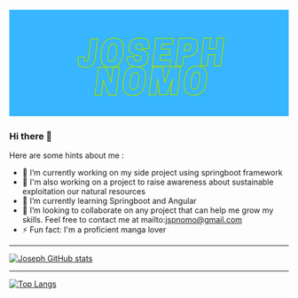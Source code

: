 ![Banner of my profile!](/Joseph_NOMO.png "Banner")

### Hi there 👋

Here are some hints about me :

- 🔭 I’m currently working on my side project using springboot framework
- 🦁 I'm also working on a project to raise awareness about sustainable exploitation our natural resources
- 🌱 I’m currently learning Springboot and Angular
- 👯 I’m looking to collaborate on any project that can help me grow my skills. Feel free to contact me at mailto:jspnomo@gmail.com
- ⚡ Fun fact: I'm a proficient manga lover

---

[![Joseph GitHub stats](https://github-readme-stats-seven-sigma-53.vercel.app/api?username=Jspascal)](https://github.com/Jspascal/github-readme-stats)

---

[![Top Langs](https://github-readme-stats-seven-sigma-53.vercel.app/api/top-langs/?username=Jspascal&layout=compact)](https://github.com/Jspascal/github-readme-stats)
